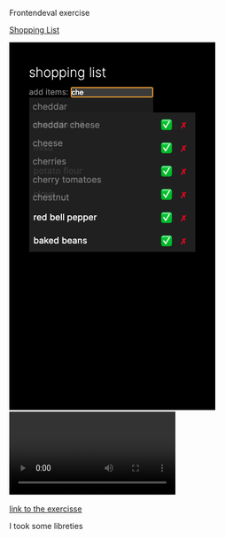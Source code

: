 Frontendeval exercise

[Shopping List](https://shoppin-list.vercel.app/)

![](public/screenshot.png)
![](public/shopping_list.mp4)

[link to the exercisse](https://frontendeval.com/questions/shopping-list)


I took some libreties 
